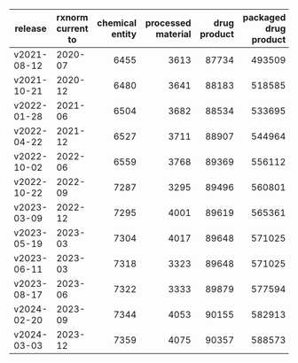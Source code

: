 | release | rxnorm current to | chemical entity | processed material | drug product | packaged drug product |
| --- | --- | ---: | ---: | ---: | ---: |
| v2021-08-12 | 2020-07 | 6455 | 3613 | 87734 | 493509 |
| v2021-10-21 | 2020-12 | 6480 | 3641 | 88183 | 518585 |
| v2022-01-28 | 2021-06 | 6504 | 3682 | 88534 | 533695 |
| v2022-04-22 | 2021-12 | 6527 | 3711 | 88907 | 544964 |
| v2022-10-02 | 2022-06 | 6559 | 3768 | 89369 | 556112 |
| v2022-10-22 | 2022-09 | 7287 | 3295 | 89496 | 560801 |
| v2023-03-09 | 2022-12 | 7295 | 4001 | 89619 | 565361 |
| v2023-05-19 | 2023-03 | 7304 | 4017 | 89648 | 571025 |
| v2023-06-11 | 2023-03 | 7318 | 3323 | 89648 | 571025 |
| v2023-08-17 | 2023-06 | 7322 | 3333 | 89879 | 577594 |
| v2024-02-20 | 2023-09 | 7344 | 4053 | 90155 | 582913 |
| v2024-03-03 | 2023-12 | 7359 | 4075 | 90357 | 588573 | 
